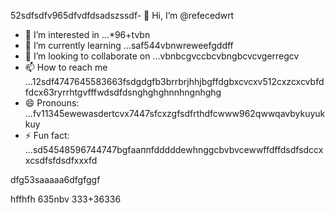 52sdfsdfv965dfvdfdsadszssdf- 👋 Hi, I’m @refecedwrt
- 👀 I’m interested in ...*96+tvbn
- 🌱 I’m currently learning ...saf544vbnwreweefgddff
- 💞️ I’m looking to collaborate on ...vbnbcgvccbcvbngbcvcvgerregcv
- 📫 How to reach me ...12sdf4747645583663fsdgdgfb3brrbrjhhjbgffdgbxcvcxv512cxzcxcvbfdfdcx63ryrrhtgvfffwdsdfdsnghghghnnhngnhghg
- 😄 Pronouns: ...fv11345ewewasdertcvx7447sfcxzgfsdfrthdfcwww962qwwqavbykuyukkuy
- ⚡ Fun fact: ...sd54548596744747bgfааппfdddddewhnggcbvbvcewwffdffdsdfsdccxxcsdfsfdsdfxxxfd
<!---545450522iki632xztgrgtrrtfhggfhghgfhsfdfdsfdfg
refeced/refeced is a ✨ special ✨ repositorasdy because its `README.md` fer(this file) appears54on your GitHub prof2522vbile.12cvbbv3545
You can click the Preview link to take a look at your chsdfanges.fgxvcfghbgfhtrgfcvrgedfzcxzxczxcxxz
--->dfg53saaaaa6dfgfggf
hffhfh
635nbv
333+36336
